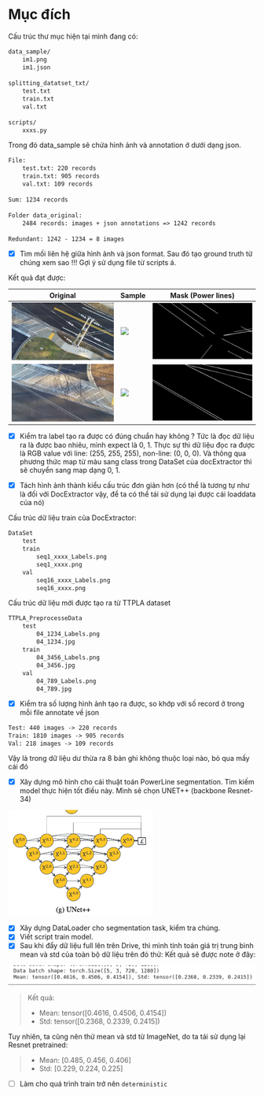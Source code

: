 # Mục đích

Cấu trúc thư mục hiện tại mình đang có: 

```text
data_sample/
    im1.png
    im1.json

splitting_datatset_txt/
    test.txt 
    train.txt
    val.txt

scripts/
    xxxs.py
```

Trong đó data_sample sẽ chứa hình ảnh và annotation ở dưới dạng json. 

```text
File: 
    test.txt: 220 records
    train.txt: 905 records
    val.txt: 109 records 

Sum: 1234 records

Folder data_original:
    2484 records: images + json annotations => 1242 records

Redundant: 1242 - 1234 = 8 images
```



- [x] Tìm mối liên hệ giữa hình ảnh và json format. Sau đó tạo ground truth từ chúng xem sao !!! Gợi ý sử dụng file từ scripts á. 

Kết quả đạt được: 

| Original                                        | Sample                                                     | Mask (Power lines)                                        | 
|-------------------------------------------------|------------------------------------------------------------|-----------------------------------------------------------|
| ![](./TTPLA_Processing/data_sample/04_585.jpg)  | ![](./TTPLA_Processing/processing_code/04_585_Sample.png)  | ![](./TTPLA_Processing/processing_code/04_585_Label.png)  | 
| ![](./TTPLA_Processing/data_sample/04_2220.jpg) | ![](./TTPLA_Processing/processing_code/04_2220_Sample.png) | ![](./TTPLA_Processing/processing_code/04_2220_Label.png) |

- [x] Kiểm tra label tạo ra được có đúng chuẩn hay không ? Tức là đọc dữ liệu ra là được bao nhiêu, mình expect là 0, 1. Thực sự thì dữ liệu đọc ra được
là RGB value với line: (255, 255, 255), non-line: (0, 0, 0). Và thông qua phương thức map từ màu sang class trong DataSet của docExtractor thì sẽ chuyển sang
map dạng 0, 1. 

- [x] Tách hình ảnh thành kiểu cấu trúc đơn giản hơn (có thể là tương tự như là đối với DocExtractor vậy, để ta có thể tái sử dụng lại được cái loaddata của nó)


Cấu trúc dữ liệu train của DocExtractor: 

```text
DataSet
    test   
    train 
        seq1_xxxx_Labels.png
        seq1_xxxx.png
    val
        seq16_xxxx_Labels.png
        seq16_xxxx.png
```

Cấu trúc dữ liệu mới được tạo ra từ TTPLA dataset
```text
TTPLA_PreprocesseData
    test 
        04_1234_Labels.png
        04_1234.jpg
    train 
        04_3456_Labels.png
        04_3456.jpg
    val
        04_789_Labels.png
        04_789.jpg
```

- [x] Kiểm tra số lượng hình ảnh tạo ra được, so khớp với số record ở trong mỗi file annotate về json
```text
Test: 440 images -> 220 records
Train: 1810 images -> 905 records
Val: 218 images -> 109 records
```

Vậy là trong dữ liệu dư thừa ra 8 bản ghi không thuộc loại nào, bỏ qua mấy cái đó 

- [x] Xây dựng mô hình cho cái thuật toán PowerLine segmentation. Tìm kiếm model thực hiện tốt điều này. Mình sẽ chọn 
UNET++ (backbone Resnet-34) 

![img.png](img.png)

- [x] Xây dựng DataLoader cho segmentation task, kiểm tra chúng.
- [x] Viết script train model.
- [x] Sau khi đẩy dữ liệu full lên trên Drive, thì mình tính toán giá trị trung bình mean và std của toàn bộ dữ liệu trên đó thử:
Kết quả sẽ được note ở đây: 

![img_1.png](img_1.png)

> Kết quả: 
> * Mean: tensor([0.4616, 0.4506, 0.4154]) 
> * Std: tensor([0.2368, 0.2339, 0.2415])

Tuy nhiên, ta cũng nên thử mean và std từ ImageNet, do ta tái sử dụng lại Resnet pretrained: 
> * Mean: [0.485, 0.456, 0.406]
> * Std: [0.229, 0.224, 0.225]

- [ ] Làm cho quá trình train trở nên `deterministic`